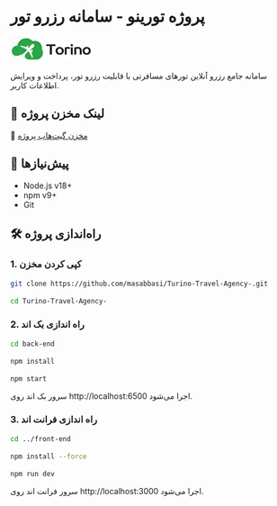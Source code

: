 # پروژه تورینو - سامانه رزرو تور

![لوگوی تورینو](https://raw.githubusercontent.com/masabbasi/Turino-Travel-Agency-/main/front-end/public/images/logo.webp)

سامانه جامع رزرو آنلاین تورهای مسافرتی با قابلیت رزرو تور، پرداخت و ویرایش اطلاعات کاربر.

## 🚀 لینک مخزن پروژه
🔗 [مخزن گیت‌هاب پروژه](https://github.com/masabbasi/Turino-Travel-Agency-)

## 📌 پیش‌نیازها
- Node.js v18+
- npm v9+
- Git

## 🛠 راه‌اندازی پروژه

### 1. کپی کردن مخزن
```bash
git clone https://github.com/masabbasi/Turino-Travel-Agency-.git
```

```bash
cd Turino-Travel-Agency-
```
### 2. راه اندازی بک اند
```bash
cd back-end
```
```bash
npm install
```
```bash
npm start
```
سرور بک‌ اند روی http://localhost:6500 اجرا می‌شود.

### 3. راه اندازی فرانت اند
```bash
cd ../front-end
```
```bash
npm install --force
```
```bash
npm run dev
```
سرور فرانت اند روی http://localhost:3000 اجرا می‌شود.


